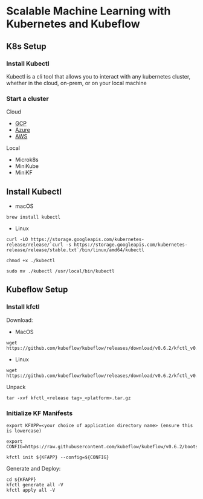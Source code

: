 # Scalable Machine Learning with Kubernetes and Kubeflow

## **K8s Setup**

### Install Kubectl

Kubectl is a cli tool that allows you to interact with any kubernetes cluster, whether in the cloud, on-prem, or on your local machine


### Start a cluster

Cloud
- [GCP](google.com)
- [Azure](/Azure.md)
- [AWS](aws.com)

Local
- Microk8s
- MiniKube
- MiniKF




## **Install Kubectl**

- macOS

```
brew install kubectl 
```

- Linux

```
curl -LO https://storage.googleapis.com/kubernetes-release/release/`curl -s https://storage.googleapis.com/kubernetes-release/release/stable.txt`/bin/linux/amd64/kubectl

chmod +x ./kubectl

sudo mv ./kubectl /usr/local/bin/kubectl
```


## **Kubeflow Setup**

### Install kfctl

Download:
- MacOS
```
wget https://github.com/kubeflow/kubeflow/releases/download/v0.6.2/kfctl_v0.6.2_darwin.tar.gz
```

- Linux
```
wget https://github.com/kubeflow/kubeflow/releases/download/v0.6.2/kfctl_v0.6.2_linux.tar.gz
```

Unpack
```
tar -xvf kfctl_<release tag>_<platform>.tar.gz
```

### Initialize KF Manifests

```
export KFAPP=<your choice of application directory name> (ensure this is lowercase)

export CONFIG=https://raw.githubusercontent.com/kubeflow/kubeflow/v0.6.2/bootstrap/config/kfctl_k8s_istio.0.6.2.yaml

kfctl init ${KFAPP} --config=${CONFIG}
```
Generate and Deploy:
```
cd ${KFAPP}
kfctl generate all -V
kfctl apply all -V
```